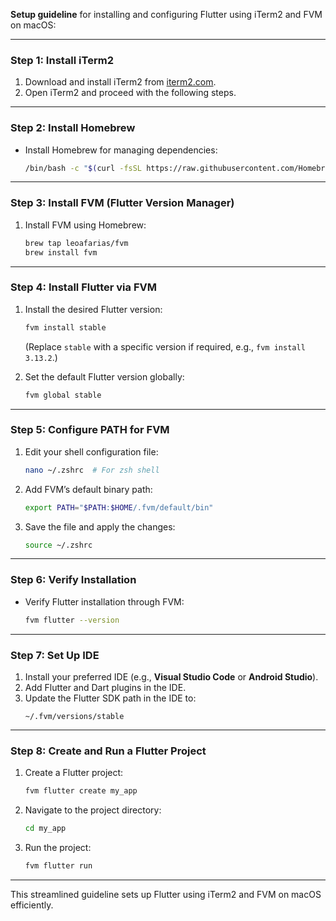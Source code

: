 **Setup guideline** for installing and configuring Flutter using iTerm2 and FVM on macOS:

---

### **Step 1: Install iTerm2**
1. Download and install iTerm2 from [iterm2.com](https://iterm2.com/).
2. Open iTerm2 and proceed with the following steps.

---

### **Step 2: Install Homebrew**
- Install Homebrew for managing dependencies:
  ```bash
  /bin/bash -c "$(curl -fsSL https://raw.githubusercontent.com/Homebrew/install/HEAD/install.sh)"
  ```

---

### **Step 3: Install FVM (Flutter Version Manager)**
1. Install FVM using Homebrew:
   ```bash
   brew tap leoafarias/fvm
   brew install fvm
   ```

---

### **Step 4: Install Flutter via FVM**
1. Install the desired Flutter version:
   ```bash
   fvm install stable
   ```
   (Replace `stable` with a specific version if required, e.g., `fvm install 3.13.2`.)

2. Set the default Flutter version globally:
   ```bash
   fvm global stable
   ```

---

### **Step 5: Configure PATH for FVM**
1. Edit your shell configuration file:
   ```bash
   nano ~/.zshrc  # For zsh shell
   ```

2. Add FVM’s default binary path:
   ```bash
   export PATH="$PATH:$HOME/.fvm/default/bin"
   ```

3. Save the file and apply the changes:
   ```bash
   source ~/.zshrc
   ```

---

### **Step 6: Verify Installation**
- Verify Flutter installation through FVM:
  ```bash
  fvm flutter --version
  ```

---

### **Step 7: Set Up IDE**
1. Install your preferred IDE (e.g., **Visual Studio Code** or **Android Studio**).
2. Add Flutter and Dart plugins in the IDE.
3. Update the Flutter SDK path in the IDE to:
   ```plaintext
   ~/.fvm/versions/stable
   ```

---

### **Step 8: Create and Run a Flutter Project**
1. Create a Flutter project:
   ```bash
   fvm flutter create my_app
   ```

2. Navigate to the project directory:
   ```bash
   cd my_app
   ```

3. Run the project:
   ```bash
   fvm flutter run
   ```

---

This streamlined guideline sets up Flutter using iTerm2 and FVM on macOS efficiently.
